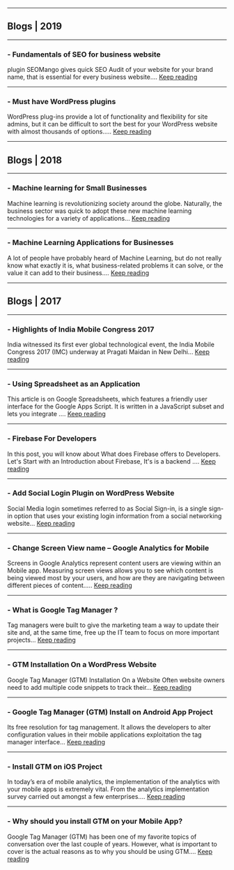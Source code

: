 
-----------------------------------------------

## Blogs | 2019

-----------------------------------------------

### - Fundamentals of SEO for business website 

plugin SEOMango gives quick SEO Audit of your website for your brand name, that is essential for every business website.... [Keep reading](https://www.mangoblogger.com/blog/fundamentals-of-seo/)

-----------------------------------------------

### - Must have WordPress plugins

WordPress plug-ins provide a lot of functionality and flexibility for site admins, but it can be difficult to sort the best for your WordPress website with almost thousands of options..... [Keep reading](https://www.mangoblogger.com/blog/must-have-wordpress-plugins/)


----------------------------------------------

## Blogs | 2018

-----------------------------------------------

### - Machine learning for Small Businesses  

Machine learning is revolutionizing society around the globe. Naturally, the business sector was quick to adopt these new machine learning technologies for a variety of applications... [Keep reading](https://www.mangoblogger.com/blog/machine-learning-for-small-businesses/)

-----------------------------------------------

### - Machine Learning Applications for Businesses 

A lot of people have probably heard of Machine Learning, but do not really know what exactly it is, what business-related problems it can solve, or the value it can add to their business.... [Keep reading](https://www.mangoblogger.com/blog/machine-learning-applications-for-businesses/)


-----------------------------------------------

## Blogs | 2017 

-----------------------------------------------

### - Highlights of India Mobile Congress 2017

India witnessed its first ever global technological event, the India Mobile Congress 2017 (IMC) underway at Pragati Maidan in New Delhi... [Keep reading](https://www.mangoblogger.com/blog/highlights-of-india-mobile-congress-2017/)

-----------------------------------------------

### - Using Spreadsheet as an Application

This article is on Google Spreadsheets, which features a friendly user interface for the Google Apps Script. It is written in a JavaScript subset and lets you integrate .... [Keep reading](https://www.mangoblogger.com/blog/using-spreadsheet-as-an-application/)

-----------------------------------------------

### - Firebase For Developers

In this post, you will know about What does Firebase offers to Developers. Let's Start with an Introduction about Firebase, It's is a backend .... [Keep reading](https://www.mangoblogger.com/blog/firebase-for-developers/)

-----------------------------------------------

### - Add Social Login Plugin on WordPress Website

Social Media login sometimes referred to as Social Sign-in, is a single sign-in option that uses your existing login information from a social networking website... [Keep reading](https://www.mangoblogger.com/blog/wordpress-plugin-installation/)

-----------------------------------------------

### - Change Screen View name – Google Analytics for Mobile

Screens in Google Analytics represent content users are viewing within an Mobile app. Measuring screen views allows you to see which content is being viewed most by your users, and how are they are navigating between different pieces of content..... [Keep reading](https://www.mangoblogger.com/blog/change-screen-view-name-google-analytics-for-mobile/)

-----------------------------------------------

### - What is Google Tag Manager ?

Tag managers were built to give the marketing team a way to update their site and, at the same time, free up the IT team to focus on more important projects... [Keep reading](https://www.mangoblogger.com/blog/google-tag-manager/)

-----------------------------------------------

### - GTM Installation On a WordPress Website

Google Tag Manager (GTM) Installation On a Website Often website owners need to add multiple code snippets to track their...  [Keep reading](https://www.mangoblogger.com/blog/google-tag-manager-installation-website/)

-----------------------------------------------

### - Google Tag Manager (GTM) Install on Android App Project

Its free resolution for tag management. It allows the developers to alter configuration values in their mobile applications exploitation the tag manager interface... [Keep reading](https://www.mangoblogger.com/blog/google-tag-manager-installation-android/)

-----------------------------------------------

### - Install GTM on iOS Project

In today’s era of mobile analytics, the implementation of the analytics with your mobile apps is extremely vital. From the analytics implementation survey carried out amongst a few enterprises.... [Keep reading](https://www.mangoblogger.com/blog/install-gtm-on-ios-project/)

-----------------------------------------------

### - Why should you install GTM on your Mobile App?

Google Tag Manager (GTM) has been one of my favorite topics of conversation over the last couple of years. However, what is important to cover is the actual reasons as to why you should be using GTM.... [Keep reading](https://www.mangoblogger.com/blog/gtm/)
